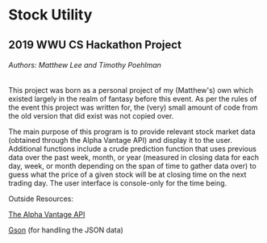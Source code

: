 # Stock Utility
## 2019 WWU CS Hackathon Project
###### Authors: Matthew Lee and Timothy Poehlman
This project was born as a personal project of my (Matthew's) own which existed largely in the realm of fantasy before this event. As per the rules of the event this project was written for, the (very) small amount of code from the old version that did exist was not copied over.
 
 The main purpose of this program is to provide relevant stock market data (obtained through the Alpha Vantage API) and display it to the user. Additional functions include a crude prediction function that uses previous data over the past week, month, or year (measured in closing data for each day, week, or month depending on the span of time to gather data over) to guess what the price of a given stock will be at closing time on the next trading day.
The user interface is console-only for the time being.


 Outside Resources:

 [The Alpha Vantage API](Alphavantage.co)
 
 [Gson](https://github.com/google/gson) (for handling the JSON data) 
